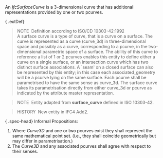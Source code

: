 An _IfcSurfaceCurve_ is a 3-dimensional curve that has additional representations provided by one or two pcurves.

{ .extDef}
> NOTE&nbsp; Definition according to ISO/CD 10303-42:1992  
> A surface curve is a type of curve, that is a curve on a surface. The curve is represented as a curve (curve_3d) in three-dimensional space and possibly as a curve, corresponding to a pcurve, in the two-dimensional parametric space of a surface. The ability of this curve to reference a list of 1 or 2 pcurves enables this entity to define either a curve on a single surface, or an intersection curve which has two distinct surface associations. A `seam' on a closed surface can also be represented by this entity; in this case each associated_geometry will be a pcurve lying on the same surface. Each pcurve shall be parametrised to have the same sense as curve_3d. The surface curve takes its parametrisation directly from either curve_3d or pcurve as indicated by the attribute master representation.

> NOTE&nbsp; Entity adapted from **surface_curve** defined in ISO 10303-42.

> HISTORY&nbsp; New entity in IFC4 Add2.

{ .spec-head}
Informal Propositions:

1. Where _Curve3D_ and one or two pcurves exist they shall represent the same mathematical point set. (i.e., they shall coincide geometrically but may differ in parametrisation.)
2. The _Curve3D_ and any associated pcurves shall agree with respect to their senses.
